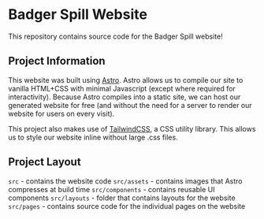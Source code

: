 # Badger Spill Website

This repository contains source code for the Badger Spill website!

## Project Information

This website was built using [Astro](https://astro.build). Astro allows us to compile our site to vanilla HTML+CSS with minimal Javascript (except where required for interactivity). Because Astro compiles into a static site, we can host our generated website for free (and without the need for a server to render our website for users on every visit).

This project also makes use of [TailwindCSS](https://tailwindcss.com), a CSS utility library. This allows us to style our website inline without large .css files.

## Project Layout

``src`` - contains the website code
``src/assets`` - contains images that Astro compresses at build time
``src/components`` - contains reusable UI components
``src/layouts`` - folder that contains layouts for the website
``src/pages`` - contains source code for the individual pages on the website

